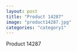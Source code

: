 ```yaml
---
layout: post
title: "Product 14287"
image: "product14287.jpg"
categories: "category1"
---
```

Product 14287
